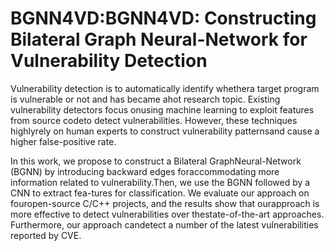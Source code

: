 # BGNN4VD:BGNN4VD: Constructing Bilateral Graph Neural-Network for Vulnerability Detection
Vulnerability detection is to automatically identify whethera target program is vulnerable or not and has became ahot research topic. Existing vulnerability detectors focus onusing machine learning to exploit features from source codeto detect vulnerabilities. However, these techniques highlyrely on human experts to construct vulnerability patternsand cause a higher false-positive rate.

In this work, we propose to construct a Bilateral GraphNeural-Network (BGNN) by introducing backward edges foraccommodating more information related to vulnerability.Then, we use the BGNN followed by a CNN to extract fea-tures for classification. We evaluate our approach on fouropen-source C/C++ projects, and the results show that ourapproach is more effective to detect vulnerabilities over thestate-of-the-art approaches. Furthermore, our approach candetect a number of the latest vulnerabilities reported by CVE.
